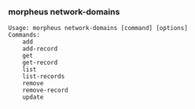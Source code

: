 ### morpheus network-domains

```
Usage: morpheus network-domains [command] [options]
Commands:
	add
	add-record
	get
	get-record
	list
	list-records
	remove
	remove-record
	update
```
